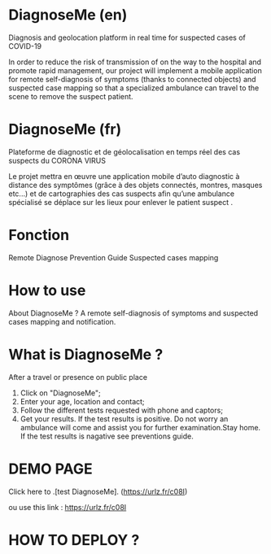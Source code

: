 ﻿# DiagnoseMe (en)
Diagnosis and geolocation platform  in real time for suspected cases of COVID-19

In order to reduce the risk of transmission of  on the way to the hospital and promote rapid management, our project will implement a mobile application for remote self-diagnosis of symptoms (thanks to connected objects) and suspected case mapping  so that a specialized ambulance can travel to the scene to remove the suspect patient.

# DiagnoseMe (fr)
Plateforme de diagnostic et de géolocalisation en temps réel des cas suspects du CORONA VIRUS

Le projet mettra en œuvre une application mobile d’auto diagnostic à distance des symptômes (grâce à des objets connectés, montres, masques etc...) et de cartographies des cas suspects afin qu’une ambulance spécialisé se déplace sur les lieux pour enlever le patient suspect .  

# Fonction
Remote Diagnose
Prevention Guide
Suspected cases mapping


# How to use
About DiagnoseMe ?
A remote self-diagnosis of symptoms and suspected cases mapping and notification.

# What is DiagnoseMe ?
After a travel or presence on public place
1. Click on "DiagnoseMe";
2. Enter your age, location and contact;
3. Follow the different tests requested with phone and captors;
4. Get your results.
If the test results is positive. Do not worry an ambulance will come and assist you for further examination.Stay home.
If the test results is nagative see preventions guide.

# DEMO PAGE

Click here to .[test DiagnoseMe]. (https://urlz.fr/c08I)

ou use this link : https://urlz.fr/c08I 


# HOW TO DEPLOY ?
